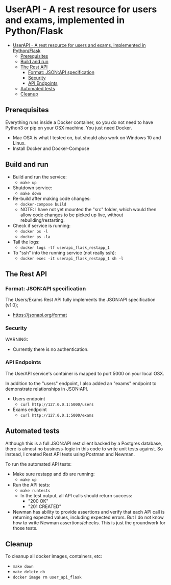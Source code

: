 # UserAPI - A rest resource for users and exams, implemented in Python/Flask

- [UserAPI - A rest resource for users and exams, implemented in Python/Flask](#userapi---a-rest-resource-for-users-and-exams--implemented-in-python-flask)
  * [Prerequisites](#prerequisites)
  * [Build and run](#build-and-run)
  * [The Rest API](#the-rest-api)
    + [Format: JSON:API specification](#format--json-api-specification)
    + [Security](#security)
    + [API Endpoints](#api-endpoints)
  * [Automated tests](#automated-tests)
  * [Cleanup](#cleanup)

## Prerequisites

Everything runs inside a Docker container, so you do not need to have Python3 
or pip on your OSX machine. You just need Docker.

- Mac OSX is what I tested on, but should also work on Windows 10 and Linux.
- Install Docker and Docker-Compose

## Build and run

- Build and run the service:
  - `make up`
- Shutdown service:
  - `make down`
- Re-build after making code changes:
  - `docker-compose build`
  - NOTE: I have not yet mounted the "src" folder, which would then allow code changes to be picked up live, without rebuilding/restarting.
- Check if service is running:
  - `docker ps -l`
  - `docker ps -la`
- Tail the logs:
  - `docker logs -tf userapi_flask_restapp_1`
- To "ssh" into the running service (not really ssh):
  - `docker exec -it userapi_flask_restapp_1 sh -l`

## The Rest API

### Format: JSON:API specification

The Users/Exams Rest API fully implements the JSON:API specification (v1.0);

- https://jsonapi.org/format

### Security

WARNING:

- Currently there is no authentication.

### API Endpoints

The UserAPI service's container is mapped to port 5000 on your local OSX.

In addition to the "users" endpoint, I also added an "exams" endpoint to demonstrate relationships in JSON:API.

- Users endpoint
  - `curl http://127.0.0.1:5000/users`
- Exams endpoint
  - `curl http://127.0.0.1:5000/exams`

## Automated tests

Although this is a full JSON:API rest client backed by a Postgres database, there is almost no business-logic in this 
code to write unit tests against. So instead, I created Rest API tests using Postman and Newman.

To run the automated API tests:

- Make sure restapp and db are running:
  - `make up`
- Run the API tests:
  - `make runtests`
  - In the test output, all API calls should return success:
    - "200 OK"
    - "201 CREATED"
- Newman has ability to provide assertions and verify that each API call is returning expected values, including 
expected errors. But I do not know how to write Newman assertions/checks. This is just the groundwork for those tests.

## Cleanup

To cleanup all docker images, containers, etc:

- `make down`
- `make delete_db`
- `docker image rm user_api_flask`
